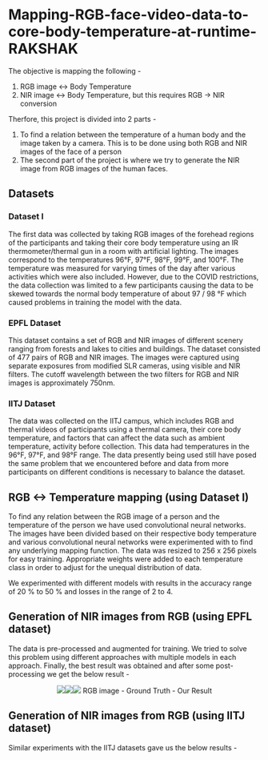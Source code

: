 # Mapping-RGB-face-video-data-to-core-body-temperature-at-runtime-RAKSHAK

The objective is mapping the following -
1. RGB image <-> Body Temperature
2. NIR image <-> Body Temperature, but this requires RGB -> NIR conversion

Therfore, this project is divided into 2 parts -
1. To find a relation between the temperature of a human body and the image taken by a camera. This is to be done using both RGB and NIR images of the face of a person
2. The second part of the project is where we try to generate the NIR image from RGB images of the human faces.

## Datasets

### Dataset I

The first data was collected by taking RGB images of the forehead regions of the participants and taking their core body temperature using an IR thermometer/thermal gun in a room with artificial lighting. The images correspond to the temperatures 96°F, 97°F, 98°F, 99°F, and 100°F. The temperature was measured for varying times of the day after various activities which were also included. However, due to the COVID restrictions, the data collection was limited to a few participants causing the data to be skewed towards the normal body temperature of about 97 / 98 °F which caused problems in training the model with the data.

### EPFL Dataset

This dataset contains a set of RGB and NIR images of different scenery ranging from forests and lakes to cities and buildings. The dataset consisted of 477 pairs of RGB and NIR images. The images were captured using separate exposures from modified SLR cameras, using visible and NIR filters. The cutoff wavelength between the two filters for RGB and NIR images is approximately 750nm.

### IITJ Dataset

The data was collected on the IITJ campus, which includes RGB and thermal videos of participants using a thermal camera, their core body temperature, and factors that can affect the data such as ambient temperature, activity before collection. This data had temperatures in the 96°F, 97°F, and 98°F range. The data presently being used still have posed the same problem that we encountered before and data from more participants on different conditions is necessary to balance the dataset.

## RGB <-> Temperature mapping (using Dataset I)

To find any relation between the RGB image of a person and the temperature of the person we have used convolutional neural networks. The images have been divided based on their respective body temperature and various convolutional neural networks were experimented with to find any underlying mapping function. The data was resized to 256 x 256 pixels for easy training. Appropriate weights were added to each temperature class in order to adjust for the unequal distribution of data.

We experimented with different models with results in the accuracy range of 20 % to 50 % and losses in the range of 2 to 4.

## Generation of NIR images from RGB (using EPFL dataset)

The data is pre-processed and augmented for training. We tried to solve this problem using different approaches with multiple models in each approach. Finally, the best result was obtained and after some post-processing we get the below result -

<p align="center" display="flex">
<img src="https://github.com/saurabhburewar/Mapping-RGB-face-video-data-to-core-body-temperature-at-runtime-RAKSHAK/blob/main/Results/Original%20RGB%20rescaled.png"><img src="https://github.com/saurabhburewar/Mapping-RGB-face-video-data-to-core-body-temperature-at-runtime-RAKSHAK/blob/main/Results/original%20NIR%20rescaled.png"><img src="https://github.com/saurabhburewar/Mapping-RGB-face-video-data-to-core-body-temperature-at-runtime-RAKSHAK/blob/main/Results/contrast%20adjusted.png">
RGB image - Ground Truth - Our Result
</p>

## Generation of NIR images from RGB (using IITJ dataset)

Similar experiments with the IITJ datasets gave us the below results -

